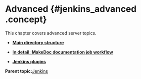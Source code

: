 # Advanced {#jenkins_advanced .concept}

This chapter covers advanced server topics.

-   **[Main directory structure](../../jenkins/advanced/md_directory_structure.md)**  

-   **[In detail: MakeDoc documentation job workflow](../../jenkins/advanced/documentation_job_workflow.md)**  

-   **[Jenkins plugins](../../jenkins/advanced/jenkins_plugins.md)**  


**Parent topic:**[Jenkins](../../jenkins/jenkins.md)

